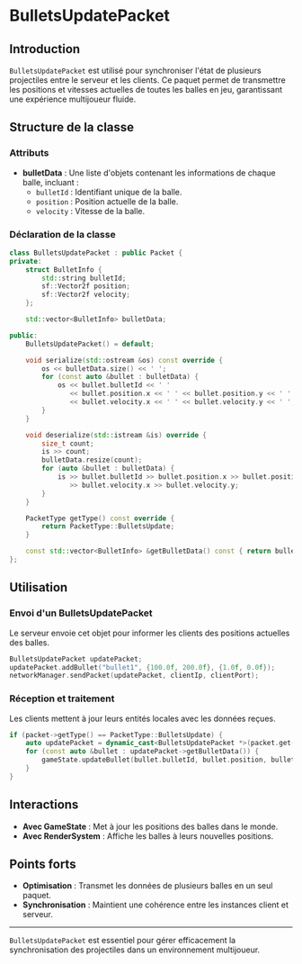 # BulletsUpdatePacket

## Introduction

`BulletsUpdatePacket` est utilisé pour synchroniser l'état de plusieurs projectiles entre le serveur et les clients. Ce paquet permet de transmettre les positions et vitesses actuelles de toutes les balles en jeu, garantissant une expérience multijoueur fluide.

## Structure de la classe

### Attributs

- **bulletData** : Une liste d'objets contenant les informations de chaque balle, incluant :
  - `bulletId` : Identifiant unique de la balle.
  - `position` : Position actuelle de la balle.
  - `velocity` : Vitesse de la balle.

### Déclaration de la classe

```cpp
class BulletsUpdatePacket : public Packet {
private:
    struct BulletInfo {
        std::string bulletId;
        sf::Vector2f position;
        sf::Vector2f velocity;
    };

    std::vector<BulletInfo> bulletData;

public:
    BulletsUpdatePacket() = default;

    void serialize(std::ostream &os) const override {
        os << bulletData.size() << ' ';
        for (const auto &bullet : bulletData) {
            os << bullet.bulletId << ' '
               << bullet.position.x << ' ' << bullet.position.y << ' '
               << bullet.velocity.x << ' ' << bullet.velocity.y << ' ';
        }
    }

    void deserialize(std::istream &is) override {
        size_t count;
        is >> count;
        bulletData.resize(count);
        for (auto &bullet : bulletData) {
            is >> bullet.bulletId >> bullet.position.x >> bullet.position.y
               >> bullet.velocity.x >> bullet.velocity.y;
        }
    }

    PacketType getType() const override {
        return PacketType::BulletsUpdate;
    }

    const std::vector<BulletInfo> &getBulletData() const { return bulletData; }
};
```

## Utilisation

### Envoi d'un BulletsUpdatePacket

Le serveur envoie cet objet pour informer les clients des positions actuelles des balles.

```cpp
BulletsUpdatePacket updatePacket;
updatePacket.addBullet("bullet1", {100.0f, 200.0f}, {1.0f, 0.0f});
networkManager.sendPacket(updatePacket, clientIp, clientPort);
```

### Réception et traitement

Les clients mettent à jour leurs entités locales avec les données reçues.

```cpp
if (packet->getType() == PacketType::BulletsUpdate) {
    auto updatePacket = dynamic_cast<BulletsUpdatePacket *>(packet.get());
    for (const auto &bullet : updatePacket->getBulletData()) {
        gameState.updateBullet(bullet.bulletId, bullet.position, bullet.velocity);
    }
}
```

## Interactions

- **Avec GameState** : Met à jour les positions des balles dans le monde.
- **Avec RenderSystem** : Affiche les balles à leurs nouvelles positions.

## Points forts

- **Optimisation** : Transmet les données de plusieurs balles en un seul paquet.
- **Synchronisation** : Maintient une cohérence entre les instances client et serveur.

---

`BulletsUpdatePacket` est essentiel pour gérer efficacement la synchronisation des projectiles dans un environnement multijoueur.

